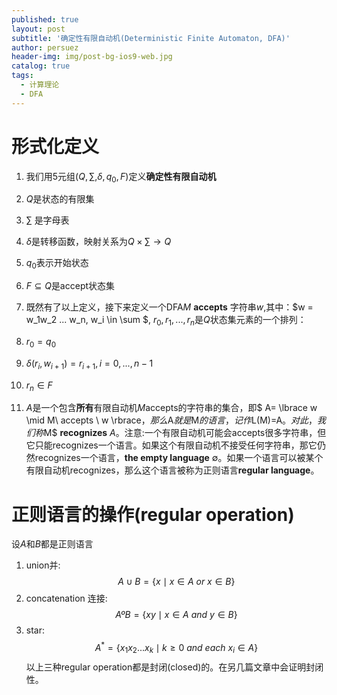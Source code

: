 ```yaml
---
published: true
layout: post
subtitle: '确定性有限自动机(Deterministic Finite Automaton, DFA)'
author: persuez
header-img: img/post-bg-ios9-web.jpg
catalog: true
tags:
  - 计算理论
  - DFA
---
```

# 形式化定义
 1. 我们用5元组$(Q,\sum,\delta,q_0,F)$定义**确定性有限自动机**

 2. $Q$是状态的有限集
 3. $\sum$ 是字母表
 4. $\delta$是转移函数，映射关系为$Q×\sum \rightarrow Q$
 5. $q_0$表示开始状态
 6. $F \subseteq Q$是accept状态集
 7. 既然有了以上定义，接下来定义一个DFA$M$ **accepts** 字符串$w$,其中：$w = w_1w_2 ... w_n, w_i \in \sum $,  $r_0,r_1,...,r_n$是$Q$状态集元素的一个排列：
 8. $r_0 = q_0$
 9. $\delta(r_i, w_{i+1})=r_{i+1}, i = 0,...,n-1$
 10. $r_n \in F$
 11. $A$是一个包含**所有**有限自动机$M$accepts的字符串的集合，即$ A= \lbrace w \mid M\  accepts \ w \rbrace$，那么$A$就是$M$的语言，记作$L(M)=A$。对此，我们称$M$ **recognizes** $A$。注意:一个有限自动机可能会accepts很多字符串，但它只能recognizes一个语言。如果这个有限自动机不接受任何字符串，那它仍然recognizes一个语言，**the empty language** $\emptyset$。如果一个语言可以被某个有限自动机recognizes，那么这个语言被称为正则语言**regular language**。
 
# 正则语言的操作(regular operation)
设$A$和$B$都是正则语言
 1. union并: $$A \cup B=\lbrace x \mid x \in A\ or\ x \in B \rbrace$$
 2. concatenation 连接: $$A º B=\lbrace  xy \mid x \in A\ and\ y\in B \rbrace$$
 3. star: $$A^*= \lbrace x_1x_2...x_k \mid k \geq 0 \ and\ each\ x_i \in A \rbrace$$
以上三种regular operation都是封闭(closed)的。在另几篇文章中会证明封闭性。
